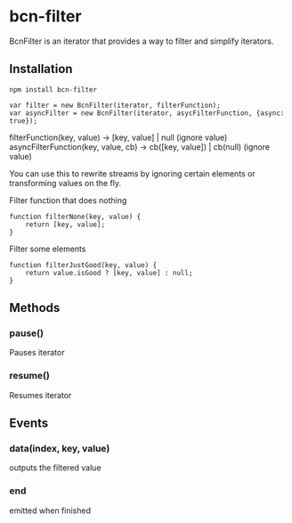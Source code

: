 # bcn-filter 

BcnFilter is an iterator that provides a way to filter and simplify iterators.

## Installation

```
npm install bcn-filter
```

```
var filter = new BcnFilter(iterator, filterFunction);
var asyncFilter = new BcnFilter(iterator, asycFilterFunction, {async: true});
```

filterFunction(key, value) -> [key, value] | null (ignore value)
asyncFilterFunction(key, value, cb) -> cb([key, value]) | cb(null) (ignore value) 

You can use this to rewrite streams by ignoring certain elements or transforming values on the fly.


Filter function that does nothing

```
function filterNone(key, value) {
	return [key, value];
}
```

Filter some elements 

```
function filterJustGood(key, value) {
	return value.isGood ? [key, value] : null;
}
```

## Methods

### pause()

Pauses iterator

### resume()

Resumes iterator

## Events

### data(index, key, value)

outputs the filtered value

### end

emitted when finished




